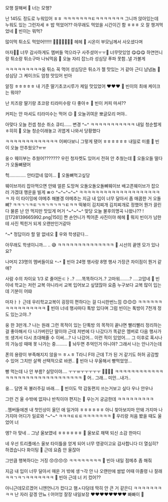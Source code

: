 모행
잘해써
🫧 너는 모행?

난 145도 정도로
누워있어
ㅎㅎ
ㅋㅋㅋㅋㅋㅋㅋㅌㅋㅋㅋㅋㅋㅋㅋ
그니까
앉아있는데
누워도 있는
그런자세
ㅎ
밥 먹었어??
아무래도 먹었을 시간이긴 함
ㅎㅎㅎ
오
잘 챙겨먹었네
🫧 빈이는 뭐먹?

많이먹
튀소도 먹었어!!!!!!
🤍🤍🤍🤍🤍🤍🤍
헤헤
🫧 시온이 부모님께서 사오셨다며

마자🫶🏻 너무 감사하게도 멤버들 먹으라구 사주셨어ㅜㅜ🥹
너무맛있엉
😋😋😋
하연언니랑
튀소랑 튀소구마
나눠먹음
🫧 오늘 자리 잡느라 성심당 푸파 못함..낼 가볼게

ㅋㅋㅋㅋㅋㅋㅋㅋㅋ웅
튀소 꼭 먹어
성심당은
튀소가 젤 맛있는 거 같아 근디
냠념뇸
🫧 성심당 그 케이크도 엄청 맛있어 빈아

알징 ㅎㅎㅎㅎㅎ
내 기준 딸기초코시루가
제일 맛있었어
❤️❤️❤️
🫧 빈이의 최애 케이크는 뭐야?

난 치즈랑 딸기랑 초코랑 티라미수랑
다 좋아ㅎ
🫧 빈이 커피 마셔??

커피는 안 마셔도
티라미수는 먹어
😉
🫧 오늘귀여운 뽀글모리 머야..

아맞다
오늘 컨셉
청순 취소
큐티……
변경
^~^
ㅋㅋㅋㅋㅋㅋㅋㅋㅋㅋㅋ
내일 청순할게
ㅎ히히
🫧 오늘 청순이래놓고 귀엽게 나와서 당황했다

ㅋㅋㅋㅋㅋㅋㅋㅋㅋㅋㅋㅋㅋ
어쩌다보니
그렇게 됐어 ㅎㅎㅎㅎㅎㅎ
내일로 미룸
🫧 빈이 오늘 안추웠오?ㅠㅠ

웅ㅇ
웨이부는
추웠어???????
우린 청자켓도 있어서
전혀 안 추웠는데
🫧 오들오들 떨다가 오돌뼈됐어

헉………….
안타깝네 많이…
🫧 오돌뼈먹고싶당

웨이브끼리 잡아먹으면 안돼
얼른 도망쳐 오돌오돌오돌뼈웨이브
배고픈웨이브가 잡으러 가겠대
행운을 빌게
ㅃㅇ
^~^~^~^~^
ㅋㅋㅋㅋㅋㅋㅋㅋㅋㅋㅋㅋㅋㅋㅋㅋㅋㅋㅋㅋㅋ
자 이 타이밍에
야메추
해볼겡
야메추는
지금 내 입이 너무 달아서
좀 매콤한 거
오돌뼈?
ㅋㅋㄱㄱㅋㅌㄱㅋㄱㅋㄱㅋㄱㅌㅋㅋ
떡볶이
김치찌개
김치찌개로 정했어
뭔가 끌린다
물론 난 안 먹지만
맛있게 머거 ^~^~^~^
맞당 오늘 불후의명곡 나왔나??
![[1728139665992.png|150]]
짠
숀언니가 찍어준
사진이야
헤헤
🫧 뭐지 빈이가 남한테 사진 찍힌거 되게 오랜만인거같아

^~* 정답이라 할 말 없네오
🫧 우와 학생같다…

아무래도 학생이니까…
..
😅
ㅋㅋㅋㅋㅋㅋㅋㅋㅋㅋㅋㅋㅋㅋ
🫧 시선의 끝엔 모가 있나요?

나머지 23명의 멤버들이요
`*~*`
🫧 빈아 24명 행사랑 8명 행사 가장큰 차이점이 뭔거 같애?

사람 수의 차이요
1/3 로 줄어든ㄷㅏ..?
…..똑똑하다거..?
고마워……..?
….고맙네
🫧 빈이네 학교는 저런 교복 아니라서 교복 입어보고 싶댔잖아
요즘 누구보다 교복 많이 입는데 기분이 어땨

마자ㅏㅏ
근데
우리학교교복이
굉장히 편하다는 걸
다시한번느낌
😊😊😊
ㅋㅋㅋㅋㅋㅋㅋㅋㅋㅋㅋㅋㅋㅋㅋㅋ
🫧 빈아 너네 행사마다 톡방 있다며
그럼 빈이는 톡방이 7천개 정도 있는고야..?

웅 한 3만개..?
나는 원래
그런 목적이 있는 단톡방
의 목적이 끝나면
빨리빨리 정리하는 걸 좋아해서
다 나가버린단 말이야
근데
저번에 다 나갔다가
똑같은 멤버로 다음 행사가 또 생겨서
다시 초대해줄 수 이써….? 나 나갔어…
이런 적이 있었어….
그 이후로 혹시나의 가능성 때매
못 나가는 중………
🫧 놔두면 추억인거 아니야? 그래서 나는 안나가는데

폰의 용량이 부족해지지 않을ㄲ
ㅎㅅㅎ
T라니
F야
근데 T가 된 거 같기도
허허
공감할 수 있어
그치만
살짝 선택적으로 바뀐..
🫧 빈아 나 우울해서 빵먹었엉...

빵 먹는데 나 안 부름?
실망이야….
ㅜㅜㅠㅜㅜㅜㅜㅜ
🥲🥲🥲🥲
ㅋㅋㅋㅋㅋㅋㅋㅋㅋㅋㅋㅋㅋㅋㅋㅋㅋㅋㅋㅋㅋㅋㅋㅋㅋㅋㅋㅋㅋㅋㅋ
🫧 어.. 그래... 미안...내가..

웅… 담엔 꼭 불러주길 바래….
🫧 빈이도 막 감동편지 쓰는거보고 싶다
우나 안우나

그런 건
울 수밖에 없자나
반칙이야 편지는
🫧 우는거 궁금한데 ㅋㅋㅋㅋㅋㅋㅋㅋㅋ

..멤버들에겐 내 첫인상이 울던 애 일거야
ㅎㅎㅎㅎㅎㅎ
아니
찾아보지마
안돼
가지마
나가지마
어디가
일로와
^~^~^
ㅋㅋㅋㅌㅌㅌㅋㅋㅋㅋㅋㅋㅋ
🫧 우리랑 처음 봤을 때도 울었어 너

엥?
아
맞네
..
그냥 울보였네
ㅎㅎㅎㅎㅎㅎ
🫧 울보로 채택 되신 소감 한마디

네 우선 트리플에스 울보 타이틀을 얻게 되어 너무 영광이고요
감사합니다
더 열심히? 하겠습니다
화이팅
🫧 근데 요즘 안 울잖아

그만큼 행복하다는 거징 😚😚😚😚
ㅋㅋㅋㅋㅋㅋㅋㅋ
🫧 빈아 내일 점메추 좀 해줘

지금 내 입이 너무 달아서 매운 거 밖에 생ㄱ각 안 나
오랜만에 쌈밥 어때
아졸령
나 잘래
ㅋㅋㄱㅋㄱㅋㅋㅋㅋㅋㅋㅋ
🫧 빈아 근데 너 키 컸어??

아니근데모르겠어
니엔언니가 컸다고 햄ㅅ다덩데
딱히 안 큰 거 같은디
ㅋㅋㅋㅋㅋㅋㅋㅋㅋ
난 자러 갈겡
안뇨ㅓ어어엉
잘장
내일보장
❤️❤️❤️❤️❤️❤️❤️❤️
빠빠이
🤍